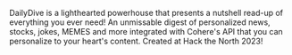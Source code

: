 DailyDive is a lighthearted powerhouse that presents a nutshell read-up of everything you ever need!
An unmissable digest of personalized news, stocks, jokes, MEMES and more integrated with Cohere's API that you can personalize to your heart's content.
Created at Hack the North 2023!
